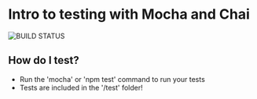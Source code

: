 # Intro to testing with Mocha and Chai


![BUILD STATUS](https://travis-ci.org/wileysb88/testing_testing_123.svg?branch=master)

## How do I test?

* Run the 'mocha' or 'npm test' command to run your tests
* Tests are included in the '/test' folder!
